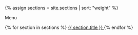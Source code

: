 {% assign sections = site.sections | sort: "weight" %}
<div id="primary-nav" class="flexbox">
	<p id="menu-toggle">Menu</p>
  {% for section in sections %}
    <a href="#" onclick="event.preventDefault();$('section.active').removeClass('active');$('#{{ section.title }}').addClass('active')">
    	{{ section.title }}
	</a>
  {% endfor %}
</div>
